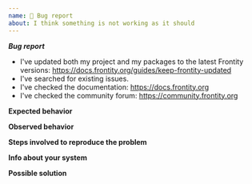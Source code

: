 ```yaml
---
name: 🐞 Bug report
about: I think something is not working as it should
---
```


<!-- Not following the template might result in your issue being closed -->

**_Bug report_**

- I've updated both my project and my packages to the latest Frontity versions: https://docs.frontity.org/guides/keep-frontity-updated
- I've searched for existing issues.
- I've checked the documentation: https://docs.frontity.org
- I've checked the community forum: https://community.frontity.org

**Expected behavior**

<!-- What should happen? -->

**Observed behavior**

<!-- What happens instead? -->

**Steps involved to reproduce the problem**

<!-- Start from the `npx frontity create` command -->

<!-- Include a link to a repository with the minimum amount of code that presents this problem -->

**Info about your system**

<!-- Run `npx frontity info` in your Frontity root folder and paste the result here -->

**Possible solution**

<!-- If you know about how this should be solved, please indicate it here -->
